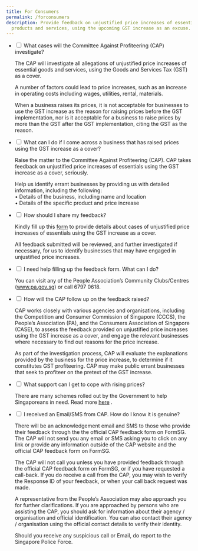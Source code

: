```yaml
---
title: For Consumers
permalink: /forconsumers
description: Provide feedback on unjustified price increases of essential
  products and services, using the upcoming GST increase as an excuse.
---
```

<ul class="jekyllcodex_accordion">
  <li>
    <input type="checkbox" id="accordion1">
    <label for="accordion1">What cases will the Committee Against Profiteering (CAP) investigate?</label>
    <div>
      <p>The CAP will investigate all allegations of unjustified price increases of essential goods and services, using the Goods and Services Tax (GST) as a cover. </p>
      <p>A number of factors could lead to price increases, such as an increase in operating costs including wages, utilities, rental, materials. </p>
			<p>When a business raises its prices, it is not acceptable for businesses to use the GST increase as the reason for raising prices before the GST implementation, nor is it acceptable for a business to raise prices by more than the GST after the GST implementation, citing the GST as the reason.</p>
    </div>
  </li>
	<li>
    <input type="checkbox" id="accordion2">
    <label for="accordion2">What can I do if I come across a business that has raised prices using the GST increase as a cover?</label>
    <div>
      <p>Raise the matter to the Committee Against Profiteering (CAP). CAP takes feedback on unjustified price increases of essentials using the GST increase as a cover, seriously. </p>
      <p>Help us identify errant businesses by providing us with detailed information, including the following:
				<br>
  •	Details of the business, including name and location
				<br>
  •	Details of the specific product and price increase</p>
    </div>
  </li>
	<li>
    <input type="checkbox" id="accordion3">
    <label for="accordion3">How should I share my feedback?</label>
    <div>
			<p>Kindly fill up this <a href="https://form.gov.sg/#!/61d7bd7e6c60da0012ba2383" target="_blank">form</a>  to provide details about cases of unjustified price increases of essentials using the GST increase as a cover. </p>
      <p>All feedback submitted will be reviewed, and further investigated if necessary, for us to identify businesses that may have engaged in unjustified price increases. </p>
    </div>
  </li>
	<li>
    <input type="checkbox" id="accordion4">
    <label for="accordion4">I need help filling up the feedback form. What can I do?</label>
    <div>
			<p>You can visit any of the People Association’s Community Clubs/Centres (<a href="https://www.pa.gov.sg" target="_blank">www.pa.gov.sg</a>) or call 6797 0618.</p>
    </div>
  </li>
	<li>
    <input type="checkbox" id="accordion5">
    <label for="accordion5">How will the CAP follow up on the feedback raised?</label>
    <div>
			<p>CAP works closely with various agencies and organisations, including the Competition and Consumer Commission of Singapore (CCCS), the People’s Association (PA), and the Consumers Association of Singapore (CASE), to assess the feedback provided on unjustified price increases using the GST increase as a cover, and engage the relevant businesses where necessary to find out reasons for the price increase. </p>
      <p>As part of the investigation process, CAP will evaluate the explanations provided by the business for the price increase, to determine if it constitutes GST profiteering. CAP may make public errant businesses that seek to profiteer on the pretext of the GST increase.</p>
    </div>
  </li>
	<li>
    <input type="checkbox" id="accordion6">
			<label for="accordion6">What support can I get to cope with rising prices?</label>
    <div>
			<p>There are many schemes rolled out by the Government to help Singaporeans in need. Read more <a href="https://www.mof.gov.sg/singaporebudget/resources/support-for-households" target="_blank">here</a> . </p>
    </div>
  </li>
	<li>
    <input type="checkbox" id="accordion7">
			<label for="accordion7">I received an Email/SMS from CAP. How do I know it is genuine? </label>
    <div>
			<p>There will be an acknowledgement email and SMS to those who provide their feedback through the the official CAP feedback form on FormSG. The CAP will not send you any email or SMS asking you to click on any link or provide any information outside of the CAP website and the official CAP feedback form on FormSG. </p>
			<p>The CAP will not call you unless you have provided feedback through the official CAP feedback form on FormSG, or if you have requested a call-back. If you do receive a call from the CAP, you may wish to verify the Response ID of your feedback, or when your call back request was made. </p>
			<p>A representative from the People’s Association may also approach you for further clarifications. If you are approached by persons who are assisting the CAP, you should ask for information about their agency / organisation and official identification. You can also contact their agency / organisation using the official contact details to verify their identity.</p>
    	<p>Should you receive any suspicious call or Email, do report to the Singapore Police Force.
			</p>
		</div>
  </li>
	</ul>